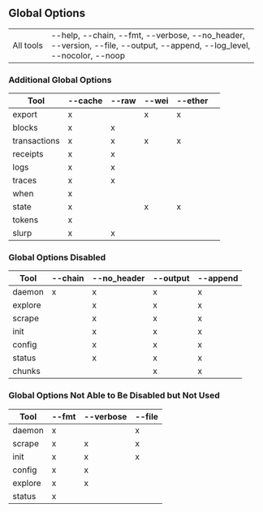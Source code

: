 ## Global Options

|           |                                                                                                                             |
| --------- | --------------------------------------------------------------------------------------------------------------------------- |
| All tools | --help, --chain, --fmt, --verbose, --no_header,<br>--version, --file, --output, --append, --log_level,<br>--nocolor, --noop |

### Additional Global Options

| Tool         | --cache | --raw | --wei | --ether |     |
| ------------ | ------- | ----- | ----- | ------- | --- |
| export       | x       |       | x     | x       |     |
| blocks       | x       | x     |       |         |     |
| transactions | x       | x     | x     | x       |     |
| receipts     | x       | x     |       |         |     |
| logs         | x       | x     |       |         |     |
| traces       | x       | x     |       |         |     |
| when         | x       |       |       |         |     |
| state        | x       |       | x     | x       |     |
| tokens       | x       |       |       |         |     |
| slurp        | x       | x     |       |         |     |

### Global Options Disabled

| Tool    | --chain | --no_header | --output | --append |
| ------- | ------- | ----------- | -------- | -------- |
| daemon  | x       | x           | x        | x        |
| explore |         | x           | x        | x        |
| scrape  |         | x           | x        | x        |
| init    |         | x           | x        | x        |
| config  |         | x           | x        | x        |
| status  |         | x           | x        | x        |
| chunks  |         |             | x        | x        |

### Global Options Not Able to Be Disabled but Not Used

| Tool    | --fmt | --verbose | --file |
| ------- | ----- | --------- | ------ |
| daemon  | x     |           | x      |
| scrape  | x     | x         | x      |
| init    | x     | x         | x      |
| config  | x     | x         |        |
| explore | x     | x         |        |
| status  | x     |           |        |
